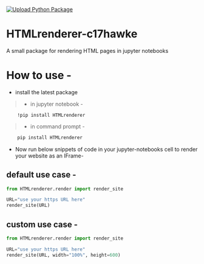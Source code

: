 [![Upload Python Package](https://github.com/c17hawke/HTMLrenderer-c17hawke/actions/workflows/pypi-publish.yml/badge.svg)](https://github.com/c17hawke/HTMLrenderer-c17hawke/actions/workflows/pypi-publish.yml)

# HTMLrenderer-c17hawke
A small package for rendering HTML pages in jupyter notebooks

# How to use -

* install the latest package 

> * in jupyter notebook -
```
    !pip install HTMLrenderer
```

> * in command prompt -
```bash    
    pip install HTMLrenderer
```

* Now run below snippets of code in your jupyter-notebooks cell to render your website as an IFrame-

## default use case -
```python
from HTMLrenderer.render import render_site

URL="use your https URL here"
render_site(URL)
```

## custom use case -
```python
from HTMLrenderer.render import render_site

URL="use your https URL here"
render_site(URL, width="100%", height=600)
```
